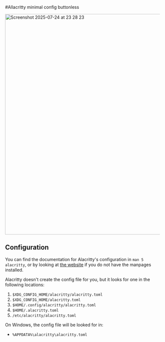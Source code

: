 #Allacritty minimal config buttonless

<img width="920" height="715" alt="Screenshot 2025-07-24 at 23 28 23" src="https://github.com/user-attachments/assets/15787a3d-6bec-471b-85bb-d7def3b14f45" />

## Configuration

You can find the documentation for Alacritty's configuration in `man 5
alacritty`, or by looking at [the website] if you do not have the manpages
installed.

[the website]: https://alacritty.org/config-alacritty.html

Alacritty doesn't create the config file for you, but it looks for one in the
following locations:

1. `$XDG_CONFIG_HOME/alacritty/alacritty.toml`
2. `$XDG_CONFIG_HOME/alacritty.toml`
3. `$HOME/.config/alacritty/alacritty.toml`
4. `$HOME/.alacritty.toml`
5. `/etc/alacritty/alacritty.toml`

On Windows, the config file will be looked for in:

* `%APPDATA%\alacritty\alacritty.toml`
